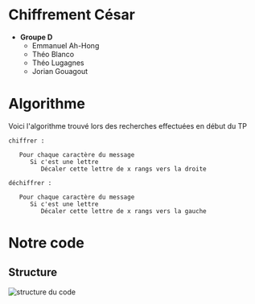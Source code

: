 # Chiffrement César

 - **Groupe D**
	 - Emmanuel Ah-Hong
	 - Théo Blanco
	 - Théo Lugagnes
	 - Jorian Gouagout

 
#  Algorithme
Voici l'algorithme trouvé lors des recherches effectuées en début du TP

   
	chiffrer :

	   Pour chaque caractère du message
	      Si c'est une lettre
	         Décaler cette lettre de x rangs vers la droite

	déchiffrer :

	   Pour chaque caractère du message
	      Si c'est une lettre
	         Décaler cette lettre de x rangs vers la gauche 

# Notre code
## Structure 
![structure du code ](https://cdn.discordapp.com/attachments/1112738320473141292/1112792020990312548/image.png)



